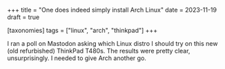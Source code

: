 +++
title = "One does indeed simply install Arch Linux"
date = 2023-11-19
draft = true

[taxonomies]
tags = ["linux", "arch", "thinkpad"]
+++

I ran a poll on Mastodon asking which Linux distro I should try on this new (old refurbished) ThinkPad T480s. The results were pretty clear, unsurprisingly. I needed to give Arch another go.